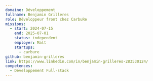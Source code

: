 ```yaml
---
domaine: Développement
fullname: Benjamin Grilleres
role: Développeur front chez CarbuRe
missions:
  - start: 2024-07-15
    end: 2025-07-01
    status: independent
    employer: Malt
    startups:
      - carbure
github: benjamin-grilleres
link: https://www.linkedin.com/in/benjamin-grilleres-283530124/
competences:
  - Développement Full-stack
---
```

